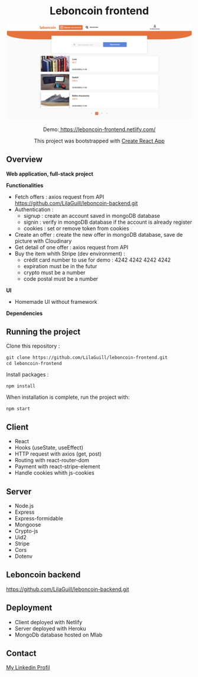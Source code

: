 <h1 align="center">Leboncoin frontend</h1>

<p align="center">
  <img width="500" src="https://github.com/LilaGuill/leboncoin-frontend/blob/master/public/screen.png" alt="capture-1">
</p>

<p align="center">
  Demo:<a href="https://leboncoin-frontend.netlify.com/" target="_blank"> https://leboncoin-frontend.netlify.com/</a>
</p>
<p align="center">
 This project was bootstrapped with <a href=https://github.com/facebook/create-react-app. target="_blank">Create React App</a>
</p>

## Overview

**Web application, full-stack project**

**Functionalities**

- Fetch offers : axios request from API https://github.com/LilaGuill/leboncoin-backend.git
- Authentication :
  - signup : create an account saved in mongoDB database
  - signin : verify in mongoDB database if the account is already register
  - cookies : set or remove token from cookies
- Create an offer : create the new offer in mongoDB database, save de picture with Cloudinary
- Get detail of one offer : axios request from API
- Buy the item whith Stripe (dev environment) :
  - crédit card number to use for demo : 4242 4242 4242 4242
  - expiration must be in the futur
  - crypto must be a number
  - code postal must be a number

**UI**

- Homemade UI without framework

**Dependencies**

## Running the project

Clone this repository :

```
git clone https://github.com/LilaGuill/leboncoin-frontend.git
cd leboncoin-frontend
```

Install packages :

```
npm install
```

When installation is complete, run the project with:

```
npm start
```

## Client

- React
- Hooks (useState, useEffect)
- HTTP request with axios (get, post)
- Routing with react-router-dom
- Payment with react-stripe-element
- Handle cookies whith js-cookies

## Server

- Node.js
- Express
- Express-formidable
- Mongoose
- Crypto-js
- Uid2
- Stripe
- Cors
- Dotenv

## Leboncoin backend

<a href="https://github.com/LilaGuill/leboncoin-backend.git">https://github.com/LilaGuill/leboncoin-backend.git</a>

## Deployment

- Client deployed with Netlify
- Server deployed with Heroku
- MongoDb database hosted on Mlab

## Contact

<a href="https://www.linkedin.com/in/lila-guillermic-66542476/" target="_blank">My Linkedin Profil</a>
